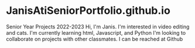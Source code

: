 # JanisAtiSeniorPortfolio.github.io
Senior Year Projects 2022-2023
Hi, I'm Janis.
I'm interested in video editing and cats.
I'm currently learning html, Javascript, and Python
I'm looking to collaborate on projects with other classmates.
I can be reached at Github
